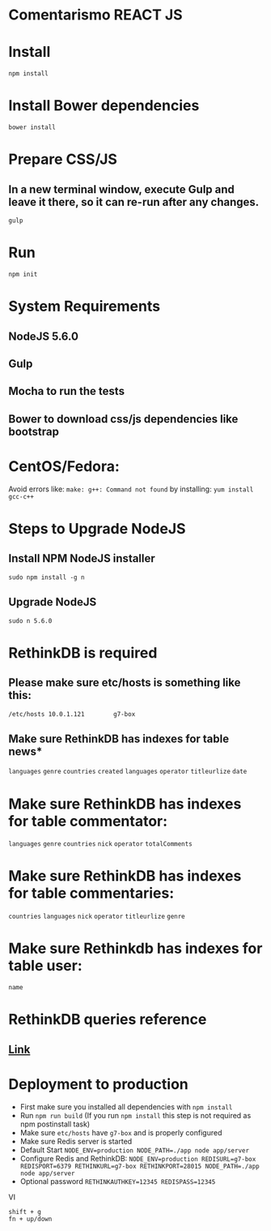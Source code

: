 # Comentarismo REACT JS

# Install
`npm install`

# Install Bower dependencies
`bower install`

# Prepare CSS/JS
## In a new terminal window, execute Gulp and leave it there, so it can re-run after any changes.
`gulp`

# Run
`npm init`

# System Requirements
## NodeJS 5.6.0
## Gulp
## Mocha to run the tests
## Bower to download css/js dependencies like bootstrap

# CentOS/Fedora:
Avoid errors like: `make: g++: Command not found` by installing:
`yum install gcc-c++`

# Steps to Upgrade NodeJS

## Install NPM NodeJS installer
`sudo npm install -g n`

## Upgrade NodeJS
`sudo n 5.6.0`

# RethinkDB is required
## Please make sure etc/hosts is something like this:
`/etc/hosts
10.0.1.121        g7-box`

## Make sure RethinkDB has indexes for table news*
`languages`
`genre`
`countries`
`created`
`languages`
`operator`
`titleurlize`
`date`

# Make sure RethinkDB has indexes for table commentator:
`languages`
`genre`
`countries`
`nick`
`operator`
`totalComments`

# Make sure RethinkDB has indexes for table commentaries:
`countries`
`languages`
`nick`
`operator`
`titleurlize`
`genre`

# Make sure Rethinkdb has indexes for table user:
`name`

# RethinkDB queries reference
## [Link](rethinkdb.md)


# Deployment to production

* First make sure you installed all dependencies with `npm install` 
* Run `npm run build` (If you run `npm install` this step is not required as npm postinstall task)
* Make sure `etc/hosts` have `g7-box` and is properly configured
* Make sure Redis server is started 
* Default Start `NODE_ENV=production NODE_PATH=./app node app/server`
* Configure Redis and RethinkDB: `NODE_ENV=production REDISURL=g7-box REDISPORT=6379 RETHINKURL=g7-box RETHINKPORT=28015 NODE_PATH=./app node app/server`
* Optional password `RETHINKAUTHKEY=12345 REDISPASS=12345`

VI
```
shift + g
fn + up/down
```